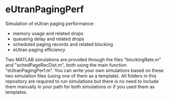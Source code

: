 # eUtranPagingPerf
Simulation of eUtran paging performance:
- memory usage and related drops
- queueing delay and related drops
- scheduled paging records and related blocking
- eUtran paging efficiency

Two MATLAB simulations are provided through the files "blockingRate.m" and "schedPageRecDist.m", both using the main function "eUtranPagingPerf.m". You can write your own simulations based on these two simulation files (using one of them as a template). All folders in this repository are required to run simulations but there is no need to include them manually in your path for both simulations or if you used them as templates.
